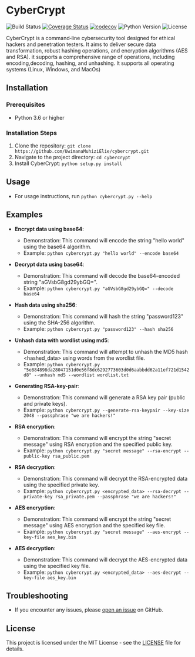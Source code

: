 # CyberCrypt

![Build Status](https://github.com/UwimanaMuhiziElie/cybercrypt/actions/workflows/main.yml/badge.svg)
[![Coverage Status](https://coveralls.io/repos/github/UwimanaMuhiziElie/cybercrypt/badge.svg?branch=main)](https://coveralls.io/github/UwimanaMuhiziElie/cybercrypt?branch=main)
[![codecov](https://codecov.io/gh/UwimanaMuhiziElie/cybercrypt/branch/main/graph/badge.svg)](https://codecov.io/gh/UwimanaMuhiziElie/cybercrypt)
![Python Version](https://img.shields.io/badge/python-3.6%2B-blue)
![License](https://img.shields.io/badge/license-MIT-green)

CyberCrypt is a command‑line cybersecurity tool designed for ethical hackers and penetration testers. It aims to deliver secure data transformation, robust hashing operations, and encryption algorithms (AES and RSA). it supports a comprehensive range of operations, including encoding,decoding, hashing, and unhashing. It supports all operating systems (Linux, Windows, and MacOs)

## Installation

### Prerequisites
- Python 3.6 or higher

### Installation Steps
1. Clone the repository: `git clone https://github.com/UwimanaMuhiziElie/cybercrypt.git`
2. Navigate to the project directory: `cd cybercrypt`
3. Install CyberCrypt: `python setup.py install`

## Usage
- For usage instructions, run `python cybercrypt.py --help`

## Examples
- **Encrypt data using base64**: 
  - Demonstration: This command will encode the string "hello world" using the base64 algorithm.
  - Example: `python cybercrypt.py "hello world" --encode base64`

- **Decrypt data using base64**: 
  - Demonstration: This command will decode the base64-encoded string "aGVsbG8gd29ybGQ=".
  - Example: `python cybercrypt.py "aGVsbG8gd29ybGQ=" --decode base64`

- **Hash data using sha256**:
  - Demonstration: This command will hash the string "password123" using the SHA-256 algorithm.
  - Example: `python cybercrypt.py "password123" --hash sha256`

- **Unhash data with wordlist using md5**:
  - Demonstration: This command will attempt to unhash the MD5 hash <hashed_data> using words from the wordlist file.
  - Example: `python cybercrypt.py "5e884898da28047151d0e56f8dc6292773603d0d6aabbdd62a11ef721d1542d8" --unhash md5 --wordlist wordlist.txt`

- **Generating RSA-key-pair**:
  - Demonstration: This command will generate a RSA key pair (public and private keys).
  - Example: `python cybercrypt.py --generate-rsa-keypair --key-size 2048 --passphrase "we are hackers!"`

- **RSA encryption**:
  - Demonstration: This command will encrypt the string "secret message" using RSA encryption and the specified public key.
  - Example: `python cybercrypt.py "secret message" --rsa-encrypt --public-key rsa_public.pem`

- **RSA decryption**:
  - Demonstration: This command will decrypt the RSA-encrypted data using the specified private key.
  - Example: `python cybercrypt.py <encrypted_data> --rsa-decrypt --private-key rsa_private.pem --passphrase "we are hackers!"`

- **AES encryption**:
  - Demonstration: This command will encrypt the string "secret message" using AES encryption and the specified key file.
  - Example: `python cybercrypt.py "secret message" --aes-encrypt --key-file aes_key.bin`

- **AES decryption**:
  - Demonstration: This command will decrypt the AES-encrypted data using the specified key file.
  - Example: `python cybercrypt.py <encrypted_data> --aes-decrypt --key-file aes_key.bin`

## Troubleshooting
- If you encounter any issues, please [open an issue](https://github.com/UwimanaMuhiziElie/cybercrypt/issues) on GitHub.

## License
This project is licensed under the MIT License - see the [LICENSE](LICENSE) file for details.
